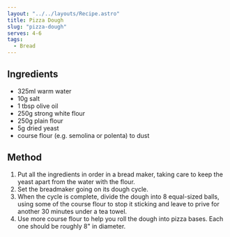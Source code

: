 ```yaml
---
layout: "../../layouts/Recipe.astro"
title: Pizza Dough
slug: "pizza-dough"
serves: 4-6
tags:
  - Bread
---
```


## Ingredients

- 325ml warm water
- 10g salt
- 1 tbsp olive oil
- 250g strong white flour
- 250g plain flour
- 5g dried yeast
- course flour (e.g. semolina or polenta) to dust

## Method

1. Put all the ingredients in order in a bread maker, taking care to keep the yeast apart from the water with the flour.
1. Set the breadmaker going on its dough cycle.
1. When the cycle is complete, divide the dough into 8 equal-sized balls, using some of the course flour to stop it sticking and leave to prive for another 30 minutes under a tea towel.
1. Use more course flour to help you roll the dough into pizza bases. Each one should be roughly 8" in diameter.
